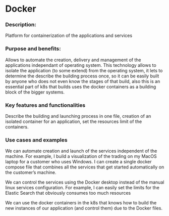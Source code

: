 # Docker 
### Description: 
Platform for containerization of the applications and services
### Purpose and benefits: 
Allows to automate the creation, delivery and management of the applications independant of operating system. This technology allows to isolate the application (to some extend) from the operating system, it lets to determine the describe the building process once, so it can be easily built by anyone who does not even know the stages of that build, also this is an essential part of k8s that builds uses the docker containers as a building block of the bigger systems. 
### Key features and functionalities 
Describe the building and launching process in one file, creation of an isolated container for an application, set the resources limit of the containers. 
### Use cases and examples
We can automate creation and launch of the services independent of the machine. For example, I build a visualization of the trading on my MacOS laptop for a customer who uses Windows. I can create a single docker compose file that combines all the services that get started automatically on the customer’s machine. 

We can control the services using the Docker desktop instead of the manual linux services configuration. For example, I can easily set the limits for the Elastic Search that obviously consumes too much resources 

We can use the docker containers in the k8s that knows how to build the new instances of our application (and control them) due to the Docker files. 
